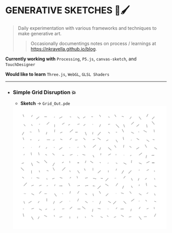 # GENERATIVE SKETCHES 🎨🖌
> Daily experimentation with various frameworks and techniques to make generative art.
>> Occasionally documentings notes on process / learnings at https://nkravella.github.io/blog.

**Currently working with** `Processing`, `P5.js`, `canvas-sketch`, and `TouchDesigner`

**Would like to learn** `Three.js`, `WebGL`, `GLSL Shaders`

------------------------------------------------------------------------------------------

* ### Simple Grid Disruption 💥

  * **Sketch** → `Grid_Out.pde`

  <img src="./processing/Grid_Basic/grid_basic.svg">
